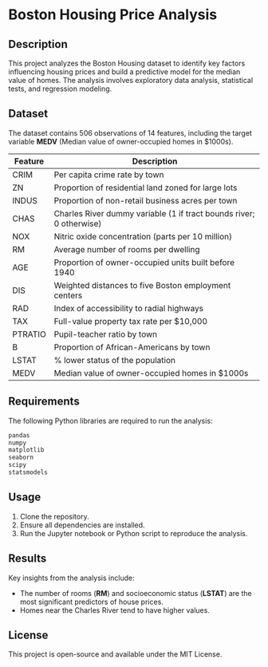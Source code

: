 # Boston Housing Price Analysis

## Description
This project analyzes the Boston Housing dataset to identify key factors influencing housing prices and build a predictive model for the median value of homes. The analysis involves exploratory data analysis, statistical tests, and regression modeling.

## Dataset
The dataset contains 506 observations of 14 features, including the target variable **MEDV** (Median value of owner-occupied homes in $1000s).

| Feature   | Description                                                   |
|-----------|---------------------------------------------------------------|
| CRIM      | Per capita crime rate by town                                 |
| ZN        | Proportion of residential land zoned for large lots           |
| INDUS     | Proportion of non-retail business acres per town              |
| CHAS      | Charles River dummy variable (1 if tract bounds river; 0 otherwise) |
| NOX       | Nitric oxide concentration (parts per 10 million)             |
| RM        | Average number of rooms per dwelling                          |
| AGE       | Proportion of owner-occupied units built before 1940          |
| DIS       | Weighted distances to five Boston employment centers          |
| RAD       | Index of accessibility to radial highways                     |
| TAX       | Full-value property tax rate per $10,000                      |
| PTRATIO   | Pupil-teacher ratio by town                                   |
| B         | Proportion of African-Americans by town                       |
| LSTAT     | % lower status of the population                              |
| MEDV      | Median value of owner-occupied homes in $1000s                |

## Requirements
The following Python libraries are required to run the analysis:
```bash
pandas
numpy
matplotlib
seaborn
scipy
statsmodels
```

## Usage
1. Clone the repository.
2. Ensure all dependencies are installed.
3. Run the Jupyter notebook or Python script to reproduce the analysis.

## Results
Key insights from the analysis include:
- The number of rooms (**RM**) and socioeconomic status (**LSTAT**) are the most significant predictors of house prices.
- Homes near the Charles River tend to have higher values.

## License
This project is open-source and available under the MIT License.

